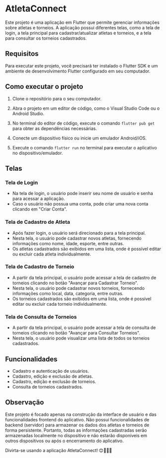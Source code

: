 # AtletaConnect

Este projeto é uma aplicação em Flutter que permite gerenciar informações sobre atletas e torneios. A aplicação possui diferentes telas, como a tela de login, a tela principal para cadastrar/atualizar atletas e torneios, e a tela para consultar os torneios cadastrados.

## Requisitos

Para executar este projeto, você precisará ter instalado o Flutter SDK e um ambiente de desenvolvimento Flutter configurado em seu computador.

## Como executar o projeto

1. Clone o repositório para o seu computador.

2. Abra o projeto em um editor de código, como o Visual Studio Code ou o Android Studio.

3. No terminal do editor de código, execute o comando `flutter pub get` para obter as dependências necessárias.

4. Conecte um dispositivo físico ou inicie um emulador Android/iOS.

5. Execute o comando `flutter run` no terminal para executar o aplicativo no dispositivo/emulador.

## Telas

### Tela de Login

- Na tela de login, o usuário pode inserir seu nome de usuário e senha para acessar a aplicação.
- Caso o usuário não possua uma conta, pode criar uma nova conta clicando em "Criar Conta".

### Tela de Cadastro de Atleta

- Após fazer login, o usuário será direcionado para a tela principal.
- Nesta tela, o usuário pode cadastrar novos atletas, fornecendo informações como nome, idade, esporte, entre outras.
- Os atletas cadastrados são exibidos em uma lista, onde é possível editar ou excluir cada atleta individualmente.

### Tela de Cadastro de Torneio

- A partir da tela principal, o usuário pode acessar a tela de cadastro de torneios clicando no botão "Avançar para Cadastrar Torneio".
- Nesta tela, o usuário pode cadastrar novos torneios, fornecendo informações como local, data, categoria, entre outras.
- Os torneios cadastrados são exibidos em uma lista, onde é possível editar ou excluir cada torneio individualmente.

### Tela de Consulta de Torneios

- A partir da tela principal, o usuário pode acessar a tela de consulta de torneios clicando no botão "Avançar para Consultar Torneios".
- Nesta tela, o usuário pode visualizar uma lista de todos os torneios cadastrados.

## Funcionalidades

- Cadastro e autenticação de usuários.
- Cadastro, edição e exclusão de atletas.
- Cadastro, edição e exclusão de torneios.
- Consulta de torneios cadastrados.

## Observação

Este projeto é focado apenas na construção da interface de usuário e das funcionalidades frontend do aplicativo. Não possui funcionalidades de backend (servidor) para armazenar os dados dos atletas e torneios de forma persistente. Portanto, todas as informações cadastradas serão armazenadas localmente no dispositivo e não estarão disponíveis em outros dispositivos ou após o encerramento do aplicativo.

Divirta-se usando a aplicação AtletaConnect! 😊🏅🏀🎾


